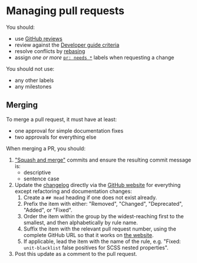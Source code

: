 # Managing pull requests

You should:

- use [GitHub reviews](https://help.github.com/articles/about-pull-request-reviews/)
- review against the [Developer guide criteria](../developer-guide/rules.md)
- resolve conflicts by [rebasing](https://www.atlassian.com/git/tutorials/rewriting-history/git-rebase)
- assign _one or more_ [`pr: needs *`](https://github.com/stylelint/stylelint/labels) labels when requesting a change

You should not use:

- any other labels
- any milestones

## Merging

To merge a pull request, it must have at least:

- one approval for simple documentation fixes
- two approvals for everything else

When merging a PR, you should:

1. ["Squash and merge"](https://help.github.com/en/github/collaborating-with-issues-and-pull-requests/about-pull-request-merges#squash-and-merge-your-pull-request-commits) commits and ensure the resulting commit message is:
   - descriptive
   - sentence case
2. Update the [changelog](https://github.com/stylelint/stylelint/blob/master/CHANGELOG.md) directly via the [GitHub website](https://github.com/stylelint/stylelint/edit/master/CHANGELOG.md) for everything except refactoring and documentation changes:
   1. Create a `## Head` heading if one does not exist already.
   2. Prefix the item with either: "Removed", "Changed", "Deprecated", "Added", or "Fixed".
   3. Order the item within the group by the widest-reaching first to the smallest, and then alphabetically by rule name.
   4. Suffix the item with the relevant pull request number, using the complete GitHub URL so that it works on [the website](https://stylelint.io/CHANGELOG/).
   5. If applicable, lead the item with the name of the rule, e.g. "Fixed: `unit-blacklist` false positives for SCSS nested properties".
3. Post this update as a comment to the pull request.
